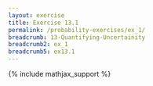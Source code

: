 ```yaml
---
layout: exercise
title: Exercise 13.1
permalink: /probability-exercises/ex_1/
breadcrumb: 13-Quantifying-Uncertainity
breadcrumb2: ex_1
breadcrumb5: ex13.1
---
```


{% include mathjax_support %}

